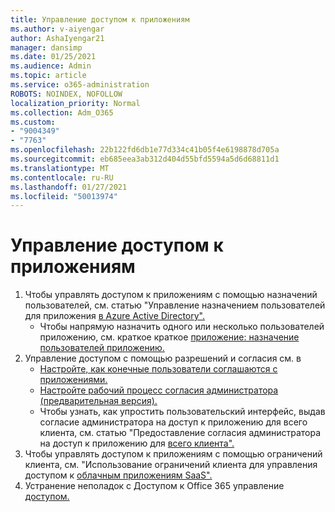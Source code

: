 ```yaml
---
title: Управление доступом к приложениям
ms.author: v-aiyengar
author: AshaIyengar21
manager: dansimp
ms.date: 01/25/2021
ms.audience: Admin
ms.topic: article
ms.service: o365-administration
ROBOTS: NOINDEX, NOFOLLOW
localization_priority: Normal
ms.collection: Adm_O365
ms.custom:
- "9004349"
- "7763"
ms.openlocfilehash: 22b122fd6db1e77d334c41b05f4e6198878d705a
ms.sourcegitcommit: eb685eea3ab312d404d55bfd5594a5d6d68811d1
ms.translationtype: MT
ms.contentlocale: ru-RU
ms.lasthandoff: 01/27/2021
ms.locfileid: "50013974"
---
```

# <a name="manage-application-access"></a>Управление доступом к приложениям

1. Чтобы управлять доступом к приложениям с помощью назначений пользователей, см. статью "Управление назначением пользователей для приложения [в Azure Active Directory".](https://docs.microsoft.com/azure/active-directory/manage-apps/assign-user-or-group-access-portal)
    - Чтобы напрямую назначить одного или несколько пользователей приложению, см. краткое краткое [приложение: назначение пользователей приложению.](https://docs.microsoft.com/azure/active-directory/manage-apps/assign-user-or-group-access-portal)
1. Управление доступом с помощью разрешений и согласия см. в
    - [Настройте, как конечные пользователи соглашаются с приложениями.](https://docs.microsoft.com/azure/active-directory/manage-apps/configure-user-consent?tabs=azure-portal) 
    - [Настройте рабочий процесс согласия администратора (предварительная версия).](https://docs.microsoft.com/zure/active-directory/manage-apps/configure-admin-consent-workflow) 
    - Чтобы узнать, как упростить пользовательский интерфейс, выдав согласие администратора на доступ к приложению для всего клиента, см. статью "Предоставление согласия администратора на доступ к приложению для [всего клиента".](https://docs.microsoft.com/azure/active-directory/manage-apps/grant-admin-consent) 
1. Чтобы управлять доступом к приложениям с помощью ограничений клиента, см. "Использование ограничений клиента для управления доступом к [облачным приложениям SaaS".](https://docs.microsoft.com/azure/active-directory/manage-apps/tenant-restrictions) 
1. Устранение неполадок с Доступом к Office 365 управление [доступом.](https://docs.microsoft.com/office365/troubleshoot/access-management/cannot-add-guest-users-in-m365-admin-center)
